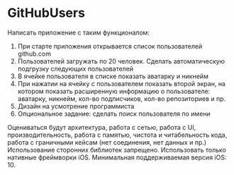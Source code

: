 # GitHubUsers

Написать приложение с таким функционалом:

1. При старте приложения открывается список пользователей github.com
2. Пользователей загружать по 20 человек. Сделать автоматическую подгрузку следующих пользователей
3. В ячейке пользователя в списке показать аватарку и никнейм
4. При нажатии на ячейку с пользователем показать второй экран, на котором показать расширенную информацию о пользователе: аватарку, никнейм, кол-во подписчиков, кол-во репозиториев и пр.
5. Дизайн на усмотрение программиста
6. Опциональное задание: сделать поиск пользователя по имени

Оцениваться будут архитектура, работа с сетью, работа с UI, производительность, работа с памятью, чистота и читабельность кода, работа с граничными кейсам (нет соединения, нет данных и пр.)
Использование сторонних библиотек запрещено. Использовать только нативные фреймворки iOS.
Минимальная поддерживаемая версия iOS: 10.
